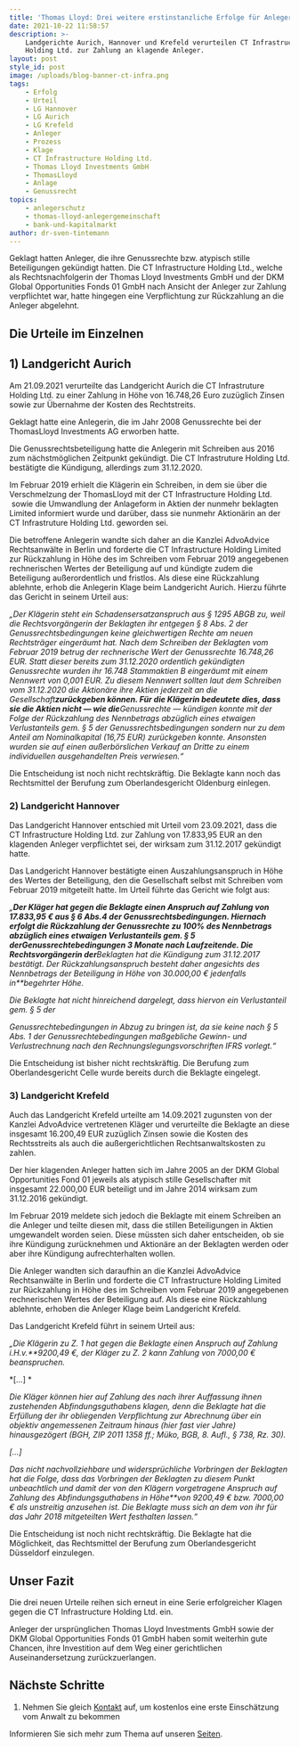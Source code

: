 ```yaml
---
title: 'Thomas Lloyd: Drei weitere erstinstanzliche Erfolge für Anleger erstritten'
date: 2021-10-22 11:58:57
description: >-
    Landgerichte Aurich, Hannover und Krefeld verurteilen CT Infrastructure
    Holding Ltd. zur Zahlung an klagende Anleger.
layout: post
style_id: post
image: /uploads/blog-banner-ct-infra.png
tags:
    - Erfolg
    - Urteil
    - LG Hannover
    - LG Aurich
    - LG Krefeld
    - Anleger
    - Prozess
    - Klage
    - CT Infrastructure Holding Ltd.
    - Thomas Lloyd Investments GmbH
    - ThomasLloyd
    - Anlage
    - Genussrecht
topics:
    - anlegerschutz
    - thomas-lloyd-anlegergemeinschaft
    - bank-und-kapitalmarkt
author: dr-sven-tintemann
---
```

Geklagt hatten Anleger, die ihre Genussrechte bzw. atypisch stille Beteiligungen gekündigt hatten. Die CT Infrastructure Holding Ltd., welche als Rechtsnachfolgerin der Thomas Lloyd Investments GmbH und der DKM Global Opportunities Fonds 01 GmbH nach Ansicht der Anleger zur Zahlung verpflichtet war, hatte hingegen eine Verpflichtung zur Rückzahlung an die Anleger abgelehnt.

## **Die Urteile im Einzelnen**

## 1) Landgericht Aurich&nbsp;

Am 21.09.2021 verurteilte das Landgericht Aurich die CT Infrastruture Holding Ltd. zu einer Zahlung in Höhe von 16.748,26 Euro zuzüglich Zinsen sowie zur Übernahme der Kosten des Rechtstreits.

Geklagt hatte eine Anlegerin, die im Jahr 2008 Genussrechte bei der ThomasLloyd Investments AG erworben hatte.&nbsp;

Die Genussrechtsbeteiligung hatte die Anlegerin mit Schreiben aus 2016 zum nächstmöglichen Zeitpunkt gekündigt. Die CT Infrastruture Holding Ltd. bestätigte die Kündigung, allerdings zum 31.12.2020.

Im Februar 2019 erhielt die Klägerin ein Schreiben, in dem sie über die Verschmelzung der ThomasLloyd mit der CT Infrastructure Holding Ltd. &nbsp;sowie die Umwandlung der Anlageform in Aktien der nunmehr beklagten Limited informiert wurde und darüber, dass sie nunmehr Aktionärin an der CT Infrastruture Holding Ltd. geworden sei.

Die betroffene Anlegerin wandte sich daher an die Kanzlei AdvoAdvice Rechtsanwälte in Berlin und forderte die CT Infrastructure Holding Limited zur Rückzahlung in Höhe des im Schreiben vom Februar 2019 angegebenen rechnerischen Wertes der Beteiligung auf und kündigte zudem die Beteiligung au&szlig;erordentlich und fristlos. Als diese eine Rückzahlung ablehnte, erhob die Anlegerin Klage beim Landgericht Aurich. Hierzu führte das Gericht in seinem Urteil aus:

*„Der Klägerin steht ein Schadensersatzanspruch aus &sect; 1295 ABGB zu, weil die Rechtsvorgängerin der Beklagten ihr entgegen &sect; 8 Abs. 2 der Genussrechtsbedingungen keine gleichwertigen Rechte am neuen Rechtsträger eingeräumt hat. Nach dem Schreiben der Beklagten vom Februar 2019 betrug der rechnerische Wert der Genussrechte 16.748,26 EUR. Statt dieser bereits zum 31.12.2020 ordentlich gekündigten Genussrechte wurden ihr 16.748 Stammaktien B eingeräumt mit einem Nennwert von 0,001 EUR. Zu diesem Nennwert sollten laut dem Schreiben vom 31.12.2020 die Aktionäre ihre Aktien jederzeit an die Gesellschaft**zurückgeben können. Für die Klägerin bedeutete dies, dass sie die Aktien nicht — wie die**Genussrechte — kündigen konnte mit der Folge der Rückzahlung des Nennbetrags* *abzüglich eines etwaigen Verlustanteils gem. &sect; 5 der Genussrechtsbedingungen sondern nur zu dem Anteil am Nominalkapital (16,75 EUR) zurückgeben konnte. Ansonsten wurden sie auf einen au&szlig;erbörslichen Verkauf an Dritte zu einem individuellen ausgehandelten Preis verwiesen.“*

Die Entscheidung ist noch nicht rechtskräftig. Die Beklagte kann noch das Rechtsmittel der Berufung zum Oberlandesgericht Oldenburg einlegen.

### **2) Landgericht Hannover**

Das Landgericht Hannover entschied mit Urteil vom 23.09.2021, dass die CT Infrastructure Holding Ltd. zur Zahlung von 17.833,95 EUR an den klagenden Anleger verpflichtet sei, der wirksam zum 31.12.2017 gekündigt hatte.

Das Landgericht Hannover bestätigte einen Auszahlungsanspruch in Höhe des Wertes der Beteiligung, den die Gesellschaft selbst mit Schreiben vom Februar 2019 mitgeteilt hatte. Im Urteil führte das Gericht wie folgt aus:&nbsp;

*„**Der Kläger hat gegen die Beklagte einen Anspruch auf Zahlung von 17.833,95 € aus &sect; 6 Abs.**4 der Genussrechtsbedingungen. Hiernach erfolgt die Rückzahlung der Genussrechte zu 100% des Nennbetrags abzüglich eines etwaigen Verlustanteils gem. &sect; 5 der**Genussrechtebedingungen 3 Monate nach Laufzeitende. Die Rechtsvorgängerin der**Beklagten hat die Kündigung zum 31.12.2017 bestätigt. Der Rückzahlungsanspruch besteht* *daher angesichts des Nennbetrags der Beteiligung in Höhe von 30.000,00 € jedenfalls in\*\*begehrter Höhe.*

*Die Beklagte hat nicht hinreichend dargelegt, dass hiervon ein Verlustanteil gem. &sect; 5 der*

*Genussrechtebedingungen in Abzug zu bringen ist, da sie keine nach &sect; 5 Abs. 1 der Genussrechtebedingungen ma&szlig;gebliche Gewinn- und Verlustrechnung nach den Rechnungslegungsvorschriften IFRS vorlegt.“*

Die Entscheidung ist bisher nicht rechtskräftig. Die Berufung zum Oberlandesgericht Celle wurde bereits durch die Beklagte eingelegt.

### **3) Landgericht Krefeld**

Auch das Landgericht Krefeld urteilte am 14.09.2021 zugunsten von der Kanzlei AdvoAdvice vertretenen Kläger und verurteilte die Beklagte an diese insgesamt 16.200,49 EUR zuzüglich Zinsen sowie die Kosten des Rechtsstreits als auch die au&szlig;ergerichtlichen Rechtsanwaltskosten zu zahlen.&nbsp;

Der hier klagenden Anleger hatten sich im Jahre 2005 an der DKM Global Opportunities Fond 01 jeweils als atypisch stille Gesellschafter mit insgesamt 22.000,00 EUR beteiligt und im Jahre 2014 wirksam zum 31.12.2016 gekündigt.

Im Februar 2019 meldete sich jedoch die Beklagte mit einem Schreiben an die Anleger und teilte diesen mit, dass die stillen Beteiligungen in Aktien umgewandelt worden seien. Diese müssten sich daher entscheiden, ob sie ihre Kündigung zurücknehmen und Aktionäre an der Beklagten werden oder aber ihre Kündigung aufrechterhalten wollen.

Die Anleger wandten sich daraufhin an die Kanzlei AdvoAdvice Rechtsanwälte in Berlin und forderte die CT Infrastructure Holding Limited zur Rückzahlung in Höhe des im Schreiben vom Februar 2019 angegebenen rechnerischen Wertes der Beteiligung auf. Als diese eine Rückzahlung ablehnte, erhoben die Anleger Klage beim Landgericht Krefeld.

Das Landgericht Krefeld führt in seinem Urteil aus:

*„Die Klägerin zu Z. 1 hat gegen die Beklagte einen Anspruch auf Zahlung i.H.v.\*\*9200,49 €, der Kläger zu Z. 2 kann Zahlung von 7000,00 € beanspruchen.*

\*\[…\] \*

*Die Kläger können hier auf Zahlung des nach ihrer Auffassung ihnen zustehenden Abfindungsguthabens klagen, denn die Beklagte hat die Erfüllung der ihr obliegenden Verpflichtung zur Abrechnung über ein objektiv angemessenen Zeitraum hinaus (hier fast vier Jahre) hinausgezögert (BGH, ZIP 2011 1358 ff.; Müko, BGB, 8. Aufl., &sect; 738, Rz. 30).*

*\[…\]*

*Das nicht nachvollziehbare und widersprüchliche Vorbringen der Beklagten hat die Folge, dass das Vorbringen der Beklagten zu diesem Punkt unbeachtlich und damit der von den Klägern vorgetragene Anspruch auf Zahlung des Abfindungsguthabens in Höhe\*\*von 9200,49 € bzw. 7000,00 € als unstreitig anzusehen ist. Die Beklagte muss sich* *an dem von ihr für das Jahr 2018 mitgeteilten Wert festhalten lassen.“*

Die Entscheidung ist noch nicht rechtskräftig. Die Beklagte hat die Möglichkeit, das Rechtsmittel der Berufung zum Oberlandesgericht Düsseldorf einzulegen.

## **Unser Fazit**

Die drei neuen Urteile reihen sich erneut in eine Serie erfolgreicher Klagen gegen die CT Infrastructure Holding Ltd. ein.

Anleger der ursprünglichen Thomas Lloyd Investments GmbH sowie der DKM Global Opportunities Fonds 01 GmbH haben somit weiterhin gute Chancen, ihre Investition auf dem Weg einer gerichtlichen Auseinandersetzung zurückzuerlangen.

## **Nächste Schritte**

1. Nehmen Sie gleich&nbsp;[Kontakt](https://advoadvice.de/blog/thomas-lloyd-anleger-mit-berufung-vor-olg-frankfurt-am-main-erfolgreich/#kontakt)&nbsp;auf, um kostenlos eine erste Einschätzung vom Anwalt zu bekommen

Informieren Sie sich mehr zum Thema auf unseren&nbsp;[Seiten](https://advoadvice.de/#themen).
